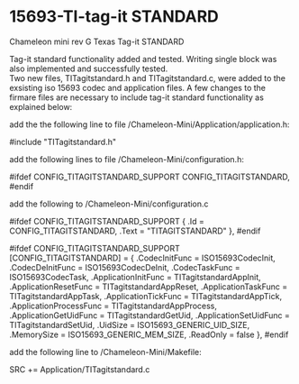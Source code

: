 # 15693-TI-tag-it STANDARD
Chameleon mini rev G Texas Tag-it STANDARD

Tag-it standard functionality added and tested. Writing single block was also implemented and successfully tested.  
Two new files, TITagitstandard.h and TITagitstandard.c, were added to the exsisting iso 15693 codec and application files. 
A few changes to the firmare files are necessary to include tag-it standard functionality as explained below:

add the the following line to file /Chameleon-Mini/Application/application.h: 

#include "TITagitstandard.h"

add the following lines to file /Chameleon-Mini/configuration.h:

#ifdef CONFIG_TITAGITSTANDARD_SUPPORT
	CONFIG_TITAGITSTANDARD,
#endif

add the following to /Chameleon-Mini/configuration.c

#ifdef CONFIG_TITAGITSTANDARD_SUPPORT
	{ .Id = CONFIG_TITAGITSTANDARD,	.Text = "TITAGITSTANDARD" },
#endif

#ifdef CONFIG_TITAGITSTANDARD_SUPPORT
    [CONFIG_TITAGITSTANDARD] = {
    	.CodecInitFunc = ISO15693CodecInit,
    	.CodecDeInitFunc = ISO15693CodecDeInit,
		.CodecTaskFunc = ISO15693CodecTask,
		.ApplicationInitFunc = TITagitstandardAppInit,
		.ApplicationResetFunc = TITagitstandardAppReset,
		.ApplicationTaskFunc = TITagitstandardAppTask,
		.ApplicationTickFunc = TITagitstandardAppTick,
		.ApplicationProcessFunc = TITagitstandardAppProcess,
		.ApplicationGetUidFunc = TITagitstandardGetUid,
		.ApplicationSetUidFunc = TITagitstandardSetUid,
		.UidSize = ISO15693_GENERIC_UID_SIZE,
		.MemorySize = ISO15693_GENERIC_MEM_SIZE,
		.ReadOnly = false
    },
#endif

add the following line to /Chameleon-Mini/Makefile:

SRC         +=  Application/TITagitstandard.c
